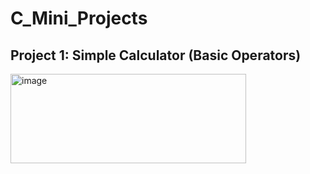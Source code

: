 # C_Mini_Projects
## Project 1: Simple Calculator (Basic Operators)

<img width="377" height="143" alt="image" src="https://github.com/user-attachments/assets/ac9928b8-5635-4f83-8a92-48b2f95127a1" />


